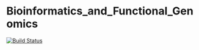 # Bioinformatics_and_Functional_Genomics
[![Build Status](https://travis-ci.com/dimitrismatsanganis/Bioinformatics_and_Functional_Genomics.svg?branch=master)](https://travis-ci.com/dimitrismatsanganis/Bioinformatics_and_Functional_Genomics)
